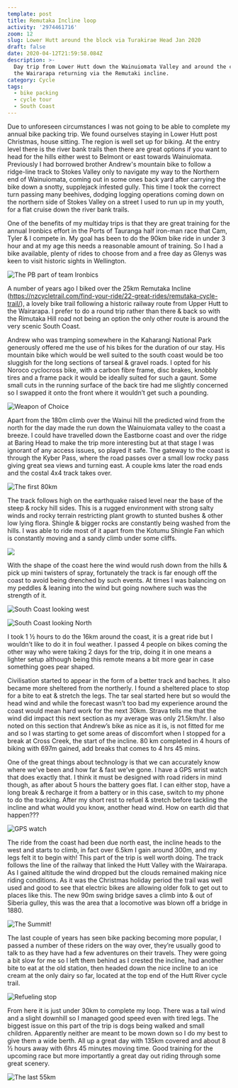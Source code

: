 ```yaml
---
template: post
title: Remutaka Incline loop
activity: '2974461716'
zoom: 12
slug: Lower Hutt around the block via Turakirae Head Jan 2020
draft: false
date: 2020-04-12T21:59:58.084Z
description: >-
  Day trip from Lower Hutt down the Wainuiomata Valley and around the coast to
  the Wairarapa returning via the Remutaki incline.
category: Cycle
tags:
  - bike packing
  - cycle tour
  - South Coast
---
```

Due to unforeseen circumstances I was not going to be able to complete my annual bike packing trip. We found ourselves staying in Lower Hutt post Christmas, house sitting. The region is well set up for biking. At the entry level there is the river bank trails then there are great options if you want to head for the hills either west to Belmont or east towards Wainuiomata. Previously I had borrowed brother Andrew's mountain bike to follow a ridge-line track to Stokes Valley only to navigate my way to the Northern end of Wainuiomata, coming out in some ones back yard after carrying the bike down a snotty, supplejack infested gully. This time I took the correct turn passing many beehives, dodging logging operations coming down on the northern side of Stokes Valley on a street I used to run up in my youth, for a flat cruise down the river bank trails.

One of the benefits of my multiday trips is that they are great training for the annual Ironbics effort in the Ports of Tauranga half iron-man race that Cam, Tyler & I compete in. My goal has been to do the 90km bike ride in under 3 hour and at my age this needs a reasonable amount of training. So I had a bike available, plenty of rides to choose from and a free day as Glenys was keen to visit historic sights in Wellington.

![](/media/pb-half-im-2.jpg "The PB part of team Ironbics")

A number of years ago I biked over the 25km Remutaka Incline (https://nzcycletrail.com/find-your-ride/22-great-rides/remutaka-cycle-trail/), a lovely bike trail following a historic railway route from Upper Hutt to the Wairarapa. I prefer to do a round trip rather than there & back so with the Rimutaka Hill road not being an option the only other route is around the very scenic South Coast.

Andrew who was tramping somewhere in the Kaharangi National Park generously offered me the use of his bikes for the duration of our stay. His mountain bike which would be well suited to the south coast would be too sluggish for the long sections of tarseal & gravel roads. I opted for his Noroco cyclocross bike, with a carbon fibre frame, disc brakes, knobbly tires and a frame pack it would be ideally suited for such a gaunt. Some small cuts in the running surface of the back tire had me slightly concerned so I swapped it onto the front where it wouldn’t get such a pounding.

![](/media/andrew-s-bike.jpg "Weapon of Choice")

Apart from the 180m climb over the Wainui hill the predicted wind from the north for the day made the run down the Wainuiomata valley to the coast a breeze. I could have travelled down the Eastborne coast and over the ridge at Baring Head to make the trip more interesting but at that stage I was ignorant of any access issues, so played it safe.  The gateway to the coast is through the Kyber Pass, where the road passes over a small low rocky pass giving great sea views and turning east. A couple kms later the road ends and the costal 4x4 track takes over. 

![](/media/south-coast-map.jpg "The first 80km")

The track follows high on the earthquake raised level near the base of the steep & rocky hill sides. This is a rugged environment with strong salty winds and rocky terrain restricting plant growth to stunted bushes & other low lying flora. Shingle & bigger rocks are constantly being washed from the hills. I was able to ride most of it apart from the Kotumu Shingle Fan which is constantly moving and a sandy climb under some cliffs.   

![](/media/kotumu-stream-sign.jpg)

With the shape of the coast here the wind would rush down from the hills & pick up mini twisters of spray, fortunately the track is far enough off the coast to avoid being drenched by such events. At times I was balancing on my peddles & leaning into the wind but going nowhere such was the strength of it.

![](/media/south-coast-looking-west.jpg "South Coast looking west")

![](/media/south-coast-looking-north.jpg "South Coast looking North")

I took 1 ½ hours to do the 16km around the coast, it is a great ride but I wouldn’t like to do it in foul weather. I passed 4 people on bikes coming the other way who were taking 2 days for the trip, doing it in one means a lighter setup although being this remote means a bit more gear in case something goes pear shaped.

Civilisation started to appear in the form of a better track and baches. It also became more sheltered from the northerly. I found a sheltered place to stop for a bite to eat & stretch the legs. The tar seal started here but so would the head wind and while the forecast wasn’t too bad my experience around the coast would mean hard work for the next 30km. Strava tells me that the wind did impact this next section as my average was only 21.5km/hr. I also noted on this section that Andrew’s bike as nice as it is, is not fitted for me and so I was starting to get some areas of discomfort when I stopped for a break at Cross Creek, the start of the incline. 80 km completed in 4 hours of biking with 697m gained, add breaks that comes to 4 hrs 45 mins.

One of the great things about technology is that we can accurately know where we’ve been and how far & fast we’ve gone. I have a GPS wrist watch that does exactly that. I think it must be designed with road riders in mind though, as after about 5 hours the battery goes flat. I can either stop, have a long break & recharge it from a battery or in this case, switch to my phone to do the tracking. After my short rest to refuel & stretch before tackling the incline and what would you know, another head wind.  How on earth did that happen???

![](/media/watch.jpg "GPS watch")

The ride from the coast had been due north east, the incline heads to the west and starts to climb, in fact over 6.5km I gain around 300m, and my legs felt it to begin with! This part of the trip is well worth doing. The track follows the line of the railway that linked the Hutt Valley with the Wairarapa. As I gained altitude the wind dropped but the clouds remained making nice riding conditions. As it was the Christmas holiday period the trail was well used and good to see that electric bikes are allowing older folk to get out to places like this. The new 90m swing bridge saves a climb into & out of Siberia gulley, this was the area that a locomotive was blown off a bridge in 1880. 

![](/media/incline-summit.jpg "The Summit!")

The last couple of years has seen bike packing becoming more popular, I passed a number of these riders on the way over, they’re usually good to talk to as they have had a few adventures on their travels. They were going a bit slow for me so I left them behind as I crested the incline, had another bite to eat at the old station, then headed down the nice incline to an ice cream at the only dairy so far, located at the top end of the Hutt River cycle trail.

![](/media/diary.jpg "Refueling stop")

From here it is just under 30km to complete my loop. There was a tail wind and a slight downhill so I managed good speed even with tired legs.  The biggest issue on this part of the trip is dogs being walked and small children. Apparently neither are meant to be mown down so I do my best to give them a wide berth. All up a great day with 135km covered and about 8 ½  hours away with 6hrs 45 minutes moving time.  Good training for the upcoming race but more importantly a great day out riding through some great scenery.

![](/media/remutaka-incline-map.jpg "The last 55km")
